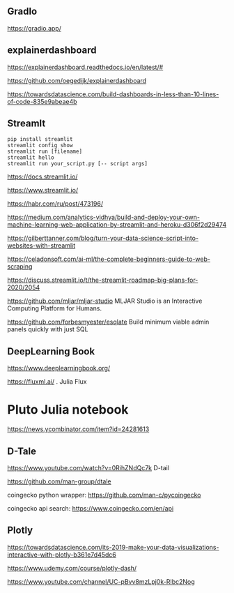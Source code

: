 ## GradIo

https://gradio.app/

## explainerdashboard

https://explainerdashboard.readthedocs.io/en/latest/#

https://github.com/oegedijk/explainerdashboard

https://towardsdatascience.com/build-dashboards-in-less-than-10-lines-of-code-835e9abeae4b

## StreamIt

```
pip install streamlit
streamlit config show
streamlit run [filename]
streamlit hello
streamlit run your_script.py [-- script args]
```

<https://docs.streamlit.io/>

<https://www.streamlit.io/>

<https://habr.com/ru/post/473196/>

https://medium.com/analytics-vidhya/build-and-deploy-your-own-machine-learning-web-application-by-streamlit-and-heroku-d306f2d29474

<https://gilberttanner.com/blog/turn-your-data-science-script-into-websites-with-streamlit>

https://celadonsoft.com/ai-ml/the-complete-beginners-guide-to-web-scraping

<https://discuss.streamlit.io/t/the-streamlit-roadmap-big-plans-for-2020/2054>


<https://github.com/mljar/mljar-studio> MLJAR Studio is an Interactive Computing Platform for Humans.


<https://github.com/forbesmyester/esqlate>  Build minimum viable admin panels quickly with just SQL

## DeepLearning Book
<https://www.deeplearningbook.org/>

<https://fluxml.ai/> .  Julia Flux


# Pluto Julia notebook
https://news.ycombinator.com/item?id=24281613


## D-Tale
<https://www.youtube.com/watch?v=0RihZNdQc7k> D-tail

<https://github.com/man-group/dtale>

coingecko python wrapper: <https://github.com/man-c/pycoingecko>

coingecko api search: <https://www.coingecko.com/en/api>

## Plotly

<https://towardsdatascience.com/its-2019-make-your-data-visualizations-interactive-with-plotly-b361e7d45dc6>

<https://www.udemy.com/course/plotly-dash/>

<https://www.youtube.com/channel/UC-pBvv8mzLpj0k-RIbc2Nog>
